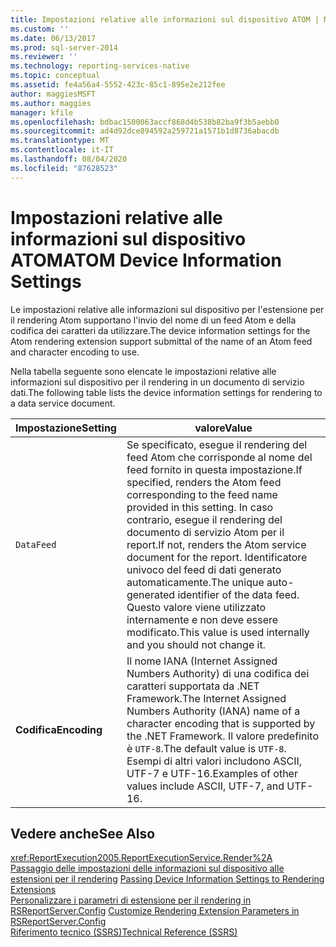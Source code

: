 ```yaml
---
title: Impostazioni relative alle informazioni sul dispositivo ATOM | Microsoft Docs
ms.custom: ''
ms.date: 06/13/2017
ms.prod: sql-server-2014
ms.reviewer: ''
ms.technology: reporting-services-native
ms.topic: conceptual
ms.assetid: fe4a56a4-5552-423c-85c1-895e2e212fee
author: maggiesMSFT
ms.author: maggies
manager: kfile
ms.openlocfilehash: bdbac1500063accf868d4b538b82ba9f3b5aebb0
ms.sourcegitcommit: ad4d92dce894592a259721a1571b1d8736abacdb
ms.translationtype: MT
ms.contentlocale: it-IT
ms.lasthandoff: 08/04/2020
ms.locfileid: "87628523"
---
```

# <a name="atom-device-information-settings"></a><span data-ttu-id="81b40-102">Impostazioni relative alle informazioni sul dispositivo ATOM</span><span class="sxs-lookup"><span data-stu-id="81b40-102">ATOM Device Information Settings</span></span>
  <span data-ttu-id="81b40-103">Le impostazioni relative alle informazioni sul dispositivo per l'estensione per il rendering Atom supportano l'invio del nome di un feed Atom e della codifica dei caratteri da utilizzare.</span><span class="sxs-lookup"><span data-stu-id="81b40-103">The device information settings for the Atom rendering extension support submittal of the name of an Atom feed and character encoding to use.</span></span>  
  
 <span data-ttu-id="81b40-104">Nella tabella seguente sono elencate le impostazioni relative alle informazioni sul dispositivo per il rendering in un documento di servizio dati.</span><span class="sxs-lookup"><span data-stu-id="81b40-104">The following table lists the device information settings for rendering to a data service document.</span></span>  
  
|<span data-ttu-id="81b40-105">Impostazione</span><span class="sxs-lookup"><span data-stu-id="81b40-105">Setting</span></span>|<span data-ttu-id="81b40-106">valore</span><span class="sxs-lookup"><span data-stu-id="81b40-106">Value</span></span>|  
|-------------|-----------|  
|`DataFeed`|<span data-ttu-id="81b40-107">Se specificato, esegue il rendering del feed Atom che corrisponde al nome del feed fornito in questa impostazione.</span><span class="sxs-lookup"><span data-stu-id="81b40-107">If specified, renders the Atom feed corresponding to the feed name provided in this setting.</span></span> <span data-ttu-id="81b40-108">In caso contrario, esegue il rendering del documento di servizio Atom per il report.</span><span class="sxs-lookup"><span data-stu-id="81b40-108">If not, renders the Atom service document for the report.</span></span> <span data-ttu-id="81b40-109">Identificatore univoco del feed di dati generato automaticamente.</span><span class="sxs-lookup"><span data-stu-id="81b40-109">The unique auto-generated identifier of the data feed.</span></span> <span data-ttu-id="81b40-110">Questo valore viene utilizzato internamente e non deve essere modificato.</span><span class="sxs-lookup"><span data-stu-id="81b40-110">This  value is used internally and you should not change it.</span></span>|  
|<span data-ttu-id="81b40-111">**Codifica**</span><span class="sxs-lookup"><span data-stu-id="81b40-111">**Encoding**</span></span>|<span data-ttu-id="81b40-112">Il nome IANA (Internet Assigned Numbers Authority) di una codifica dei caratteri supportata da .NET Framework.</span><span class="sxs-lookup"><span data-stu-id="81b40-112">The Internet Assigned Numbers Authority (IANA) name of a character encoding that is supported by the .NET Framework.</span></span> <span data-ttu-id="81b40-113">Il valore predefinito è `UTF-8`.</span><span class="sxs-lookup"><span data-stu-id="81b40-113">The default value is `UTF-8`.</span></span> <span data-ttu-id="81b40-114">Esempi di altri valori includono ASCII, UTF-7 e UTF-16.</span><span class="sxs-lookup"><span data-stu-id="81b40-114">Examples of other values include ASCII, UTF-7, and UTF-16.</span></span>|  
  
## <a name="see-also"></a><span data-ttu-id="81b40-115">Vedere anche</span><span class="sxs-lookup"><span data-stu-id="81b40-115">See Also</span></span>  
 <xref:ReportExecution2005.ReportExecutionService.Render%2A>   
 <span data-ttu-id="81b40-116">[Passaggio delle impostazioni delle informazioni sul dispositivo alle estensioni per il rendering](report-server-web-service/net-framework/passing-device-information-settings-to-rendering-extensions.md) </span><span class="sxs-lookup"><span data-stu-id="81b40-116">[Passing Device Information Settings to Rendering Extensions](report-server-web-service/net-framework/passing-device-information-settings-to-rendering-extensions.md) </span></span>  
 <span data-ttu-id="81b40-117">[Personalizzare i parametri di estensione per il rendering in RSReportServer.Config](customize-rendering-extension-parameters-in-rsreportserver-config.md) </span><span class="sxs-lookup"><span data-stu-id="81b40-117">[Customize Rendering Extension Parameters in RSReportServer.Config](customize-rendering-extension-parameters-in-rsreportserver-config.md) </span></span>  
 [<span data-ttu-id="81b40-118">Riferimento tecnico &#40;SSRS&#41;</span><span class="sxs-lookup"><span data-stu-id="81b40-118">Technical Reference &#40;SSRS&#41;</span></span>](../../2014/reporting-services/technical-reference-ssrs.md)  
  
  
